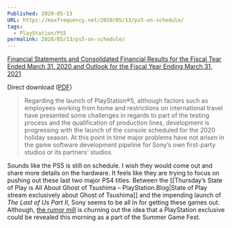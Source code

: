 ```yaml
---
Published: 2020-05-13
URL: https://maxfrequency.net/2020/05/13/ps5-on-schedule/
tags:
  - PlayStation/PS5
permalink: 2020/05/13/ps5-on-schedule/
---
```

[Financial Statements and Consolidated Financial Results for the Fiscal Tear Ended March 31, 2020 and Outlook for the Fiscal Year Ending March 31, 2021](https://www.sony.net/SonyInfo/IR/library/presen/er/pdf/19q4_sony.pdf)

Direct download ([PDF](https://maxfrequency.net/wp-content/uploads/2020/05/19q4_sony-1.pdf))

> Regarding the launch of PlayStation®5, although factors such as employees working from home and restrictions on international travel have presented some challenges in regards to part of the testing process and the qualification of production lines, development is progressing with the launch of the console scheduled for the 2020 holiday season. At this point in time major problems have not arisen in the game software development pipeline for Sony’s own first-party studios or its partners’ studios.

Sounds like the PS5 is still on schedule. I wish they would come out and share more details on the hardware. It feels like they are trying to focus on pushing out these last two major PS4 titles. Between the [[Thursday’s State of Play is All About Ghost of Tsushima – PlayStation.Blog|State of Play stream exclusively about Ghost of Tsushima]] and the impending launch of *The Last of Us Part II*, Sony seems to be all in for getting these games out. Although, [the rumor mill](https://twitter.com/petespeakeasy/status/1260509467147411463) is churning out the idea that a PlayStation exclusive could be revealed this morning as a part of the Summer Game Fest.
